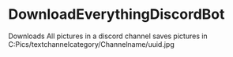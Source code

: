 # DownloadEverythingDiscordBot
Downloads All pictures in a discord channel
saves pictures in C:Pics/textchannelcategory/Channelname/uuid.jpg
